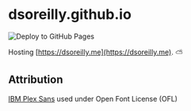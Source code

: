 # dsoreilly.github.io

![Deploy to GitHub Pages](https://github.com/dsoreilly/dsoreilly.github.io/actions/workflows/deploy-pages.yaml/badge.svg)

Hosting [https://dsoreilly.me](https://dsoreilly.me). :partly_sunny:

## Attribution

[IBM Plex Sans](https://fonts.google.com/specimen/IBM+Plex+Sans/about) used under Open Font License (OFL)
